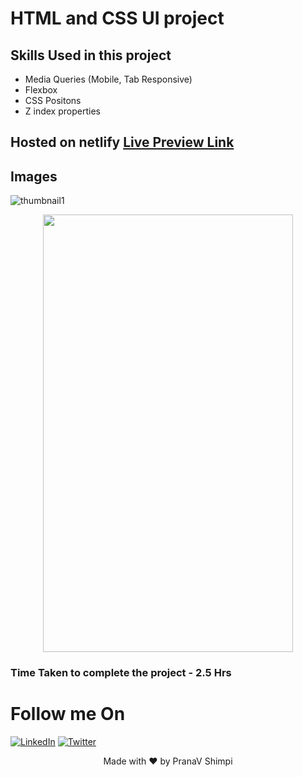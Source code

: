 # HTML and CSS UI project

## Skills Used in this project
- Media Queries (Mobile, Tab Responsive)
- Flexbox
- CSS Positons
- Z index properties


## Hosted on netlify [Live Preview Link](https://ps-css-project-8.netlify.app)

## Images
![thumbnail1](https://user-images.githubusercontent.com/40532644/187016750-fa5bf7b2-38ff-431c-861f-d77dd717cc8d.png)

<p align="center">
  <img height="700px" width="400px" src="https://user-images.githubusercontent.com/40532644/187017340-70f2461f-4d29-41cd-970b-2b39b331379b.png" />
</p>



### Time Taken to complete the project - 2.5 Hrs

# Follow me On
[![LinkedIn](https://img.shields.io/static/v1.svg?label=connect&message=@PranaVShimpi&color=grey&logo=linkedin&style=flat&logoColor=white&colorA=blue)](https://www.linkedin.com/in/pranav-shimpi/) 
[![Twitter](https://img.shields.io/static/v1.svg?label=connect&message=@PranaVShimpi&color=grey&logo=twitter&style=flat&logoColor=white&colorA=blue)](https://twitter.com/pranaavshimpi)




<p align="center">
 Made with ❤️ by  PranaV Shimpi
</p>
